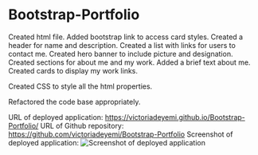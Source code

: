 # Bootstrap-Portfolio


Created html file.
Added bootstrap link to access card styles. 
Created a header for name and description.
Created a list with links for users to contact me.
Created hero banner to include picture and designation.
Created sections for about me and my work. 
Added a brief text about me.
Created cards to display my work links.

Created CSS to style all the html properties.

Refactored the code base appropriately.

URL of deployed application: https://victoriadeyemi.github.io/Bootstrap-Portfolio/
URL of Github repository: https://github.com/victoriadeyemi/Bootstrap-Portfolio
Screenshot of deployed application: ![Screenshot of deployed application](assets/images/my-portfolio-deployed-live.png)

